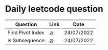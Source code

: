 # Daily leetcode question

| Question 	         | Link 	                                                                   | Date 	       |
|--------------------|--------------------------------------------------------------------------|--------------|
| Find Pivot Index 	 | [:arrow_upper_right:](https://leetcode.com/problems/find-pivot-index/) 	 | 24/07/2022 	 |
| Is Subsequence	    | [:arrow_upper_right:](https://leetcode.com/problems/is-subsequence/)	    | 24/07/2022   |
